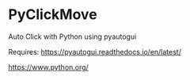 # PyClickMove
Auto Click with Python using pyautogui

Requires:
https://pyautogui.readthedocs.io/en/latest/

https://www.python.org/
